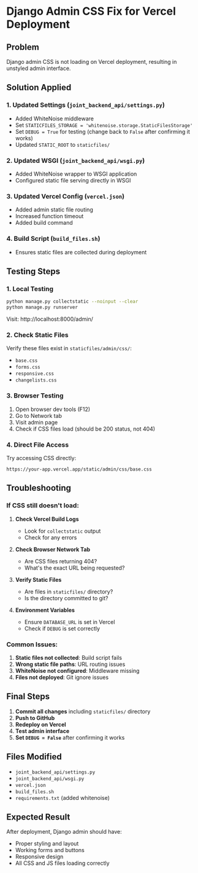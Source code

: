 # Django Admin CSS Fix for Vercel Deployment

## Problem
Django admin CSS is not loading on Vercel deployment, resulting in unstyled admin interface.

## Solution Applied

### 1. Updated Settings (`joint_backend_api/settings.py`)
- Added WhiteNoise middleware
- Set `STATICFILES_STORAGE = 'whitenoise.storage.StaticFilesStorage'`
- Set `DEBUG = True` for testing (change back to `False` after confirming it works)
- Updated `STATIC_ROOT` to `staticfiles/`

### 2. Updated WSGI (`joint_backend_api/wsgi.py`)
- Added WhiteNoise wrapper to WSGI application
- Configured static file serving directly in WSGI

### 3. Updated Vercel Config (`vercel.json`)
- Added admin static file routing
- Increased function timeout
- Added build command

### 4. Build Script (`build_files.sh`)
- Ensures static files are collected during deployment

## Testing Steps

### 1. Local Testing
```bash
python manage.py collectstatic --noinput --clear
python manage.py runserver
```
Visit: http://localhost:8000/admin/

### 2. Check Static Files
Verify these files exist in `staticfiles/admin/css/`:
- `base.css`
- `forms.css`
- `responsive.css`
- `changelists.css`

### 3. Browser Testing
1. Open browser dev tools (F12)
2. Go to Network tab
3. Visit admin page
4. Check if CSS files load (should be 200 status, not 404)

### 4. Direct File Access
Try accessing CSS directly:
```
https://your-app.vercel.app/static/admin/css/base.css
```

## Troubleshooting

### If CSS still doesn't load:

1. **Check Vercel Build Logs**
   - Look for `collectstatic` output
   - Check for any errors

2. **Check Browser Network Tab**
   - Are CSS files returning 404?
   - What's the exact URL being requested?

3. **Verify Static Files**
   - Are files in `staticfiles/` directory?
   - Is the directory committed to git?

4. **Environment Variables**
   - Ensure `DATABASE_URL` is set in Vercel
   - Check if `DEBUG` is set correctly

### Common Issues:

1. **Static files not collected**: Build script fails
2. **Wrong static file paths**: URL routing issues
3. **WhiteNoise not configured**: Middleware missing
4. **Files not deployed**: Git ignore issues

## Final Steps

1. **Commit all changes** including `staticfiles/` directory
2. **Push to GitHub**
3. **Redeploy on Vercel**
4. **Test admin interface**
5. **Set `DEBUG = False`** after confirming it works

## Files Modified

- `joint_backend_api/settings.py`
- `joint_backend_api/wsgi.py`
- `vercel.json`
- `build_files.sh`
- `requirements.txt` (added whitenoise)

## Expected Result

After deployment, Django admin should have:
- Proper styling and layout
- Working forms and buttons
- Responsive design
- All CSS and JS files loading correctly 
